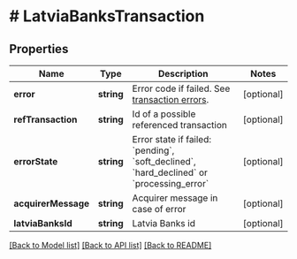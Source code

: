 # # LatviaBanksTransaction

## Properties

Name | Type | Description | Notes
------------ | ------------- | ------------- | -------------
**error** | **string** | Error code if failed. See [transaction errors](https://docs.frisbii.com/reference/transaction_errors). | [optional]
**refTransaction** | **string** | Id of a possible referenced transaction | [optional]
**errorState** | **string** | Error state if failed: &#x60;pending&#x60;, &#x60;soft_declined&#x60;, &#x60;hard_declined&#x60; or &#x60;processing_error&#x60; | [optional]
**acquirerMessage** | **string** | Acquirer message in case of error | [optional]
**latviaBanksId** | **string** | Latvia Banks id | [optional]

[[Back to Model list]](../../README.md#models) [[Back to API list]](../../README.md#endpoints) [[Back to README]](../../README.md)
